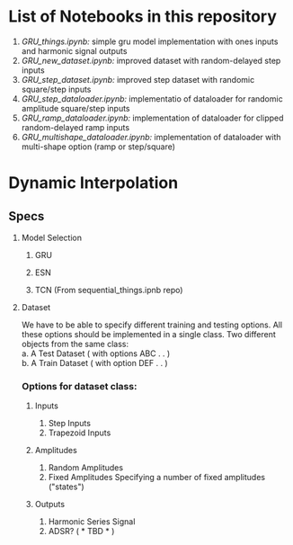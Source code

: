 # List of Notebooks in this repository

1. *GRU_things.ipynb:* simple gru model implementation with ones inputs and harmonic signal outputs
2. *GRU_new_dataset.ipynb:* improved dataset with random-delayed step inputs
3. *GRU_step_dataset.ipynb:* improved step dataset with randomic square/step inputs
4. *GRU_step_dataloader.ipynb:* implementatio of dataloader for randomic amplitude square/step inputs
5. *GRU_ramp_dataloader.ipynb:* implementation of dataloader for clipped random-delayed ramp inputs
6. *GRU_multishape_dataloader.ipynb:* implementation of dataloader with multi-shape option (ramp or step/square) 


# Dynamic Interpolation

## Specs

1. Model Selection
    1. GRU

    2. ESN

    3. TCN (From sequential_things.ipnb repo)

2. Dataset

    We have to be able to specify different training and testing options.
    All these options should be implemented in a single class.
    Two different objects from the same class:\
        a. A Test Dataset ( with options ABC . . )\
        b. A Train Dataset ( with option DEF . . )

    ### Options for dataset class:

    1. Inputs
        1. Step Inputs
        2. Trapezoid Inputs

    2. Amplitudes
        1. Random Amplitudes
        2. Fixed Amplitudes
            Specifying a number of fixed amplitudes ("states")

    3. Outputs
        1. Harmonic Series Signal
        2. ADSR? ( * TBD * )



